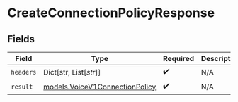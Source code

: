 # CreateConnectionPolicyResponse


## Fields

| Field                                                                  | Type                                                                   | Required                                                               | Description                                                            |
| ---------------------------------------------------------------------- | ---------------------------------------------------------------------- | ---------------------------------------------------------------------- | ---------------------------------------------------------------------- |
| `headers`                                                              | Dict[str, List[*str*]]                                                 | :heavy_check_mark:                                                     | N/A                                                                    |
| `result`                                                               | [models.VoiceV1ConnectionPolicy](../models/voicev1connectionpolicy.md) | :heavy_check_mark:                                                     | N/A                                                                    |